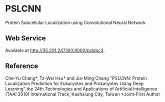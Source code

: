 # PSLCNN
Protein Subcellular Localization using Convolutional Neural Network

## Web Service
Available at http://35.201.247.100:8000/psldoc3.

## Reference
Che-Yu Chang*, Tz-Wei Hsu* and Jia-Ming Chang "PSLCNN: Protein Localization Prediction for Eukaryotes and Prokaryotes Using Deep Learning”  the 24th Technologies and Applications of Artificial Intelligence (TAAI 2019) International Track, Kaohsiung City, Taiwan 
*Joint-First Author
